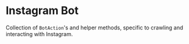 # Instagram Bot

Collection of `BotAction`'s and helper methods, specific to crawling and interacting with Instagram.